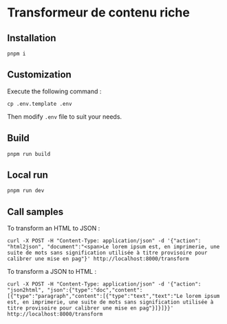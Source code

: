 # Transformeur de contenu riche

## Installation

```shell
pnpm i
```

## Customization

Execute the following command :

```shell
cp .env.template .env
```

Then modify `.env` file to suit your needs.

## Build

```shell
pnpm run build
```

## Local run

```shell
pnpm run dev
```

## Call samples

To transform an HTML to JSON :

```shell
curl -X POST -H "Content-Type: application/json" -d '{"action": "html2json", "document":"<span>Le lorem ipsum est, en imprimerie, une suite de mots sans signification utilisée à titre provisoire pour calibrer une mise en pag"}' http://localhost:8000/transform
```

To transform a JSON to HTML :

```shell
curl -X POST -H "Content-Type: application/json" -d '{"action": "json2html", "json":{"type":"doc","content":[{"type":"paragraph","content":[{"type":"text","text":"Le lorem ipsum est, en imprimerie, une suite de mots sans signification utilisée à titre provisoire pour calibrer une mise en pag"}]}]}}' http://localhost:8000/transform
```